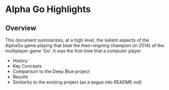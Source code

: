 # Alpha Go Highlights

## Overview

This document summarizes, at a high level, the salient aspects of the AlphaGo game playing that beat the then-reigning champion (in 2014) of the multiplayer game 'Go'. It was the first time that a computer player 


- History
- Key Concepts
- Comparison to the Deep Blue project
- Results
- Similarity to the existing project (as a segue into README.md)
